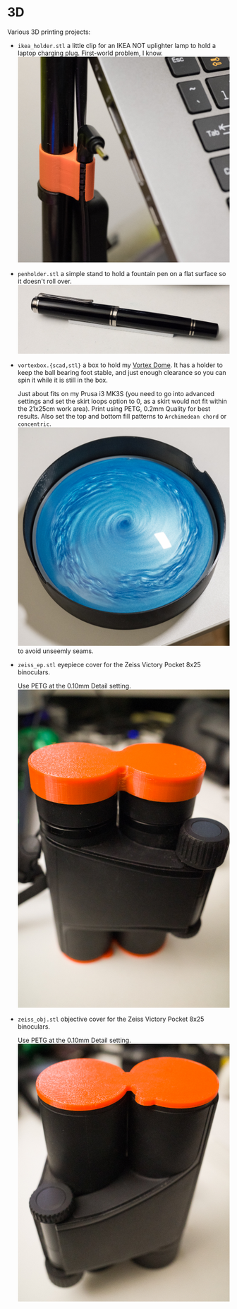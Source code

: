 # 3D
Various 3D printing projects:

* `ikea_holder.stl` a little clip for an IKEA NOT uplighter lamp to hold a
  laptop charging plug. First-world problem, I know.
  ![IKEA holder](images/ikea_holder.jpg)

* `penholder.stl` a simple stand to hold a fountain pen on a flat surface so it
  doesn't roll over.
  ![Pen holder](images/pen_holder.jpg)

* `vortexbox.{scad,stl}` a box to hold my [Vortex
  Dome](https://physicshack.com/product/vortex-dome/). It has a holder to keep
  the ball bearing foot stable, and just enough clearance so you can spin it
  while it is still in the box.

  Just about fits on my Prusa i3 MK3S (you need to go into advanced settings
  and set the skirt loops option to 0, as a skirt would not fit within the
  21x25cm work area). Print using PETG, 0.2mm Quality for best results. Also
  set the top and bottom fill patterns to `Archimedean chord` or `concentric`.
  ![Vortex dome in box](images/vortexbox.jpg) to avoid unseemly seams.

* `zeiss_ep.stl` eyepiece cover for the Zeiss Victory Pocket 8x25 binoculars.

  Use PETG at the 0.10mm Detail setting.
  ![Zeiss Victory Pocket 8x25 eyepiece cover](images/zeiss_ep.jpg)
  
* `zeiss_obj.stl` objective cover for the Zeiss Victory Pocket 8x25 binoculars.

  Use PETG at the 0.10mm Detail setting.
  ![Zeiss Victory Pocket 8x25 objective cover](images/zeiss_obj.jpg)
  
